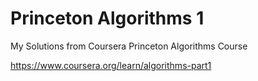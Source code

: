 # Princeton Algorithms 1
My Solutions from Coursera Princeton Algorithms Course

https://www.coursera.org/learn/algorithms-part1

